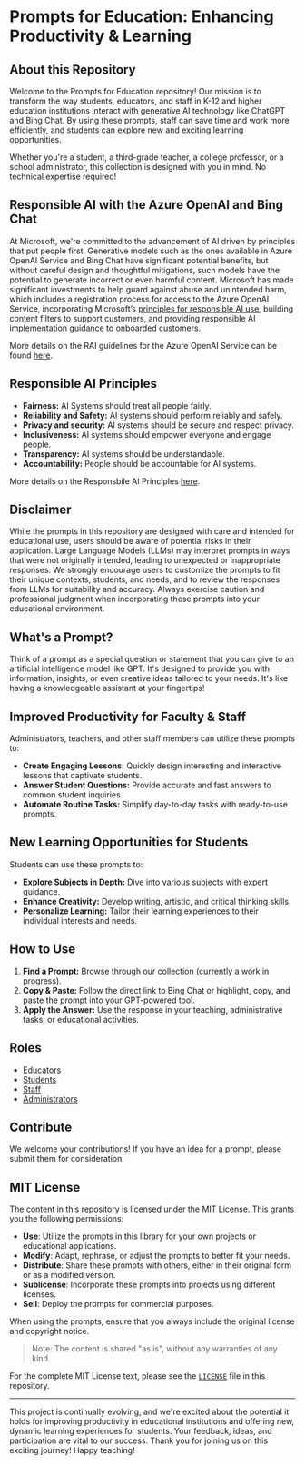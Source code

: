 # Prompts for Education: Enhancing Productivity & Learning

## About this Repository

Welcome to the Prompts for Education repository! Our mission is to transform the way students, educators, and staff in K-12 and higher education institutions interact with generative AI technology like ChatGPT and Bing Chat. By using these prompts, staff can save time and work more efficiently, and students can explore new and exciting learning opportunities.

Whether you're a student, a third-grade teacher, a college professor, or a school administrator, this collection is designed with you in mind. No technical expertise required!

## Responsible AI with the Azure OpenAI and Bing Chat
At Microsoft, we're committed to the advancement of AI driven by principles that put people first. Generative models such as the ones available in Azure OpenAI Service and Bing Chat have significant potential benefits, but without careful design and thoughtful mitigations, such models have the potential to generate incorrect or even harmful content. Microsoft has made significant investments to help guard against abuse and unintended harm, which includes a registration process for access to the Azure OpenAI Service, incorporating Microsoft’s [principles for responsible AI use](https://www.microsoft.com/ai/responsible-ai?activetab=pivot1:primaryr6), building content filters to support customers, and providing responsible AI implementation guidance to onboarded customers.


More details on the RAI guidelines for the Azure OpenAI Service can be found [here](https://learn.microsoft.com/en-us/legal/cognitive-services/openai/transparency-note?context=/azure/cognitive-services/openai/context/context).

## Responsible AI Principles

- **Fairness:** AI Systems should treat all people fairly.
- **Reliability and Safety:** AI systems should perform reliably and safely.
- **Privacy and security:** AI systems should be secure and respect privacy.
- **Inclusiveness:** AI systems should empower everyone and engage people.
- **Transparency:** AI systems should be understandable.
- **Accountability:** People should be accountable for AI systems.

More details on the Responsbile AI Principles [here](https://www.microsoft.com/en-us/ai/responsible-ai).

## Disclaimer

While the prompts in this repository are designed with care and intended for educational use, users should be aware of potential risks in their application. Large Language Models (LLMs) may interpret prompts in ways that were not originally intended, leading to unexpected or inappropriate responses. We strongly encourage users to customize the prompts to fit their unique contexts, students, and needs, and to review the responses from LLMs for suitability and accuracy. Always exercise caution and professional judgment when incorporating these prompts into your educational environment.

## What's a Prompt?

Think of a prompt as a special question or statement that you can give to an artificial intelligence model like GPT. It's designed to provide you with information, insights, or even creative ideas tailored to your needs. It's like having a knowledgeable assistant at your fingertips!

## Improved Productivity for Faculty & Staff

Administrators, teachers, and other staff members can utilize these prompts to:

- **Create Engaging Lessons:** Quickly design interesting and interactive lessons that captivate students.
- **Answer Student Questions:** Provide accurate and fast answers to common student inquiries.
- **Automate Routine Tasks:** Simplify day-to-day tasks with ready-to-use prompts.

## New Learning Opportunities for Students

Students can use these prompts to:

- **Explore Subjects in Depth:** Dive into various subjects with expert guidance.
- **Enhance Creativity:** Develop writing, artistic, and critical thinking skills.
- **Personalize Learning:** Tailor their learning experiences to their individual interests and needs.

## How to Use

1. **Find a Prompt:** Browse through our collection (currently a work in progress).
2. **Copy & Paste:** Follow the direct link to Bing Chat or highlight, copy, and paste the prompt into your GPT-powered tool.
3. **Apply the Answer:** Use the response in your teaching, administrative tasks, or educational activities.

## Roles 

- [Educators](Educators/README.MD)
- [Students](Students/README.MD)
- [Staff](Staff/README.MD)
- [Administrators](Administration/README.MD)

## Contribute

We welcome your contributions! If you have an idea for a prompt, please submit them for consideration. 

## MIT License

The content in this repository is licensed under the MIT License. This grants you the following permissions:

- **Use**: Utilize the prompts in this library for your own projects or educational applications.
- **Modify**: Adapt, rephrase, or adjust the prompts to better fit your needs.
- **Distribute**: Share these prompts with others, either in their original form or as a modified version.
- **Sublicense**: Incorporate these prompts into projects using different licenses.
- **Sell**: Deploy the prompts for commercial purposes.

When using the prompts, ensure that you always include the original license and copyright notice.

> Note: The content is shared "as is", without any warranties of any kind.

For the complete MIT License text, please see the [`LICENSE`](./LICENSE) file in this repository.


---

This project is continually evolving, and we're excited about the potential it holds for improving productivity in educational institutions and offering new, dynamic learning experiences for students. Your feedback, ideas, and participation are vital to our success. Thank you for joining us on this exciting journey! Happy teaching!
